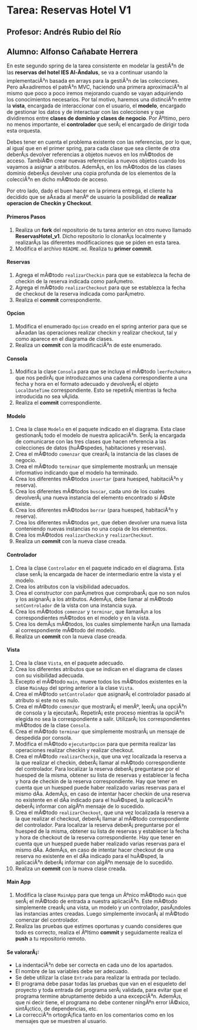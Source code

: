 # Tarea: Reservas Hotel V1
## Profesor: Andrés Rubio del Río
## Alumno: Alfonso Cañabate Herrera

En este segundo spring de la tarea consistente en modelar la gestiÃ³n de las **reservas del hotel IES Al-Ãndalus**, se va a continuar usando la implementaciÃ³n basada en arrays para la gestiÃ³n de las colecciones. Pero aÃ±adiremos el patrÃ³n MVC, 
haciendo una primera aproximaciÃ³n al mismo que poco a poco iremos mejorando cuando se vayan adquiriendo los conocimientos necesarios. Por tal motivo, haremos una distinciÃ³n entre la **vista**, encargada de interaccionar con el usuario, el **modelo**, 
encargado de gestionar los datos y de interactuar con las colecciones y que dividiremos entre **clases de dominio y clases de negocio**. Por Ãºltimo, pero no menos importante, el **controlador** que serÃ¡ el encargado de dirigir toda esta orquesta.

Debes tener en cuenta el problema existente con las referencias, por lo que, al igual que en el primer spring, para cada clase que sea cliente de otra deberÃ¡s devolver referencias a objetos nuevos en los mÃ©todos de acceso. 
TambiÃ©n crear nuevas referencias a nuevos objetos cuando los vayamos a asignar a atributos. AdemÃ¡s, en los mÃ©todos de las clases dominio deberÃ¡s devolver una copia profunda de los elementos de la colecciÃ³n en dicho mÃ©todo de acceso.

Por otro lado, dado el buen hacer en la primera entrega, el cliente ha decidido que se aÃ±ada al menÃº de usuario la posibilidad de **realizar operacion de Checkin y Checkout**.

#### Primeros Pasos
1. Realiza un **fork** del repositorio de tu tarea anterior en otro nuevo llamado **ReservasHotel_v1**. Dicho repositorio lo clonarÃ¡s localmente y realizarÃ¡s las diferentes modificaciones que se piden en esta tarea.
2. Modifica el archivo `README.md`. Realiza tu **primer commit**.

#### Reservas
1. Agrega el mÃ©todo `realizarCheckin` para que se establezca la fecha de checkin de la reserva indicada como parÃ¡metro.
2. Agrega el mÃ©todo `realizarCheckout` para que se establezca la fecha de checkout de la reserva indicada como parÃ¡metro. 
3. Realiza el **commit** correspondiente.

#### Opcion
1. Modifica el enumerado `Opcion` creado en el spring anterior para que se aÃ±adan las operaciones realizar checkin y realizar checkout, tal y como aparece en el diagrama de clases.
2. Realiza un **commit** con la modificaciÃ³n de este enumerado.

#### Consola
1. Modifica la clase `Consola` para que se incluya el mÃ©todo `leerFechaHora` que nos pedirÃ¡ que introduzcamos una cadena correspondiente a una fecha y hora en el formato adecuado y devolverÃ¡ el objeto `LocalDateTime` correspondiente. Esto se repetirÃ¡ mientras la fecha introducida no sea vÃ¡lida.
2. Realiza el **commit** correspondiente.

#### Modelo
1. Crea la clase `Modelo` en el paquete indicado en el diagrama. Esta clase gestionarÃ¡ todo el modelo de nuestra aplicaciÃ³n. SerÃ¡ la encargada de comunicarse con las tres clases que hacen referencia a las colecciones de datos (huÃ©spedes, habitaciones y reservas).
2. Crea el mÃ©todo `comenzar` que crearÃ¡ la instancia de las clases de negocio.
3. Crea el mÃ©todo `terminar` que simplemente mostrarÃ¡ un mensaje informativo indicando que el modelo ha terminado.
4. Crea los diferentes mÃ©todos `insertar` (para huesped, habitaciÃ³n y reserva).
5. Crea los diferentes mÃ©todos `buscar`, cada uno de los cuales devolverÃ¡ una nueva instancia del elemento encontrado si Ã©ste existe.
6. Crea los diferentes mÃ©todos `borrar` (para huesped, habitaciÃ³n y reserva).
7. Crea los diferentes mÃ©todos `get`, que deben devolver una nueva lista conteniendo nuevas instancias no una copia de los elementos.
8. Crea los mÃ©todos `realizarCheckin` y `realizarCheckout`.
9. Realiza un **commit** con la nueva clase creada.

#### Controlador
1. Crea la clase `Controlador` en el paquete indicado en el diagrama. Esta clase serÃ¡ la encargada de hacer de intermediario entre la vista y el modelo. 
2. Crea los atributos con la visibilidad adecuados.
3. Crea el constructor con parÃ¡metros que comprobarÃ¡ que no son nulos y los asignarÃ¡ a los atributos. AdemÃ¡s, debe llamar al mÃ©todo `setControlador` de la vista con una instancia suya.
4. Crea los mÃ©todos `comenzar` y `terminar`, que llamarÃ¡n a los correspondientes mÃ©todos en el modelo y en la vista.
5. Crea los demÃ¡s mÃ©todos, los cuales simplemente harÃ¡n una llamada al correspondiente mÃ©todo del modelo.
6. Realiza un **commit** con la nueva clase creada.


#### Vista
1. Crea la clase `Vista`, en el paquete adecuado.
2. Crea los diferentes atributos que se indican en el diagrama de clases con su visibilidad adecuada.
3. Excepto el mÃ©todo `main`, mueve todos los mÃ©todos existentes en la clase `MainApp` del spring anterior a la clase `Vista`.
4. Crea el mÃ©todo `setControlador` que asignarÃ¡ el controlador pasado al atributo si este no es nulo.
5. Crea el mÃ©todo `comenzar` que mostrarÃ¡ el menÃº, leerÃ¡ una opciÃ³n de consola y la ejecutarÃ¡. RepetirÃ¡ este proceso mientras la opciÃ³n elegida no sea la correspondiente a salir. UtilizarÃ¡ los correspondientes mÃ©todos de la clase `Consola`.
6. Crea el mÃ©todo `terminar` que simplemente mostrarÃ¡ un mensaje de despedida por consola.
7. Modifica el mÃ©todo `ejecutarOpcion` para que permita realizar las operaciones realizar checkin y realizar checkout.
8. Crea el mÃ©todo `realizarCheckin`, que una vez localizada la reserva a la que realizar el checkin, deberÃ¡ llamar al mÃ©todo correspondiente del controlador. Para localizar la reserva deberÃ¡ preguntarse por el huesped de la misma, obtener su lista de reservas y establecer la fecha y hora de checkin de la reserva correspondiente. Hay que tener en cuenta que un huesped puede haber realizado varias reservas para el mismo dÃ­a. AdemÃ¡s, en caso de intentar hacer checkin de una reserva no existente en el dÃ­a indicado para el huÃ©sped, la aplicaciÃ³n deberÃ¡ informar con algÃºn mensaje de lo sucedido.
9. Crea el mÃ©todo `realizarCheckout`, que una vez localizada la reserva a la que realizar el checkout, deberÃ¡ llamar al mÃ©todo correspondiente del controlador. Para localizar la reserva deberÃ¡ preguntarse por el huesped de la misma, obtener su lista de reservas y establecer la fecha y hora de checkout de la reserva correspondiente. Hay que tener en cuenta que un huesped puede haber realizado varias reservas para el mismo dÃ­a. AdemÃ¡s, en caso de intentar hacer checkout de una reserva no existente en el dÃ­a indicado para el huÃ©sped, la aplicaciÃ³n deberÃ¡ informar con algÃºn mensaje de lo sucedido.
10. Realiza un **commit** con la nueva clase creada.

#### Main App
1. Modifica la clase `MainApp` para que tenga un Ãºnico mÃ©todo `main` que serÃ¡ el mÃ©todo de entrada a nuestra aplicaciÃ³n. Este mÃ©todo simplemente crearÃ¡ una vista, un modelo y un controlador, pasÃ¡ndoles las instancias antes creadas. Luego simplemente invocarÃ¡ al mÃ©todo comenzar del controlador.
2. Realiza las pruebas que estimes oportunas y cuando consideres que todo es correcto, realiza el Ãºltimo **commit** y seguidamente realiza el **push** a tu repositorio remoto.

#### Se valorarÃ¡:

- La indentaciÃ³n debe ser correcta en cada uno de los apartados.
- El nombre de las variables debe ser adecuado.
- Se debe utilizar la clase `Entrada` para realizar la entrada por teclado.
- El programa debe pasar todas las pruebas que van en el esqueleto del proyecto y toda entrada del programa serÃ¡ validada, para evitar que el programa termine abruptamente debido a una excepciÃ³n. AdemÃ¡s, que ni decir tiene, el programa no debe contener ningÃºn error lÃ©xico, sintÃ¡ctico, de dependencias, etc.
- La correcciÃ³n ortogrÃ¡fica tanto en los comentarios como en los mensajes que se muestren al usuario.
